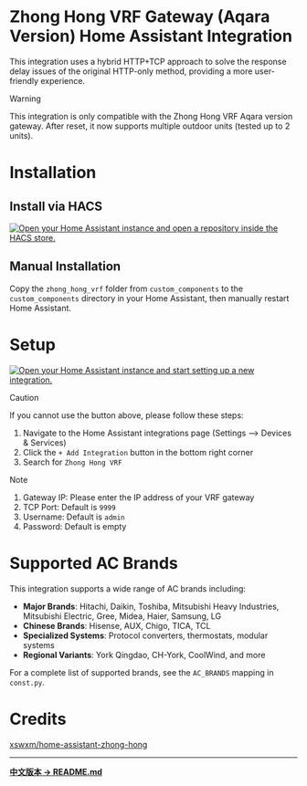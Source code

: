 # Zhong Hong VRF Gateway (Aqara Version) Home Assistant Integration

This integration uses a hybrid HTTP+TCP approach to solve the response delay issues of the original HTTP-only method, providing a more user-friendly experience.

> [!WARNING]
> 
> This integration is only compatible with the Zhong Hong VRF Aqara version gateway. After reset, it now supports multiple outdoor units (tested up to 2 units).

# Installation

## Install via HACS

[![Open your Home Assistant instance and open a repository inside the HACS store.](https://my.home-assistant.io/badges/hacs_repository.svg)](https://my.home-assistant.io/redirect/hacs_repository/?owner=Johnnybyzhang&repository=Zhong_Hong_VRF&category=integration)

## Manual Installation

Copy the `zhong_hong_vrf` folder from `custom_components` to the `custom_components` directory in your Home Assistant, then manually restart Home Assistant.

# Setup

[![Open your Home Assistant instance and start setting up a new integration.](https://my.home-assistant.io/badges/config_flow_start.svg)](https://my.home-assistant.io/redirect/config_flow_start/?domain=zhong_hong_vrf)

> [!CAUTION]
> 
> If you cannot use the button above, please follow these steps:
> 
> 1. Navigate to the Home Assistant integrations page (Settings --> Devices & Services)
> 2. Click the `+ Add Integration` button in the bottom right corner
> 3. Search for `Zhong Hong VRF`

> [!NOTE]
> 
> 1. Gateway IP: Please enter the IP address of your VRF gateway
> 2. TCP Port: Default is `9999`
> 3. Username: Default is `admin`
> 4. Password: Default is empty

# Supported AC Brands

This integration supports a wide range of AC brands including:
- **Major Brands**: Hitachi, Daikin, Toshiba, Mitsubishi Heavy Industries, Mitsubishi Electric, Gree, Midea, Haier, Samsung, LG
- **Chinese Brands**: Hisense, AUX, Chigo, TICA, TCL
- **Specialized Systems**: Protocol converters, thermostats, modular systems
- **Regional Variants**: York Qingdao, CH-York, CoolWind, and more

For a complete list of supported brands, see the `AC_BRANDS` mapping in `const.py`.

# Credits
[xswxm/home-assistant-zhong-hong](https://github.com/xswxm/home-assistant-zhong-hong)

---

**[中文版本 → README.md](./README.md)**